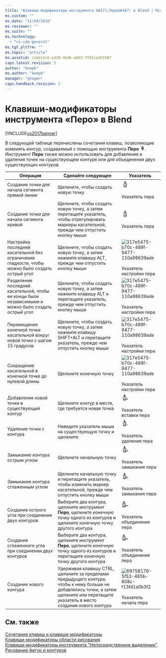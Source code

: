 ```yaml
---
title: "Клавиши-модификаторы инструмента &#171;Перо&#187; в Blend | Microsoft Docs"
ms.custom: ""
ms.date: "11/04/2016"
ms.reviewer: ""
ms.suite: ""
ms.technology: 
  - "vs-ide-general"
ms.tgt_pltfrm: ""
ms.topic: "article"
ms.assetid: c3ab14c6-a320-46db-a6b3-7fd1ca261587
caps.latest.revision: 5
author: "kempb"
ms.author: "kempb"
manager: "ghogen"
caps.handback.revision: 5
---
```

# Клавиши-модификаторы инструмента &#171;Перо&#187; в Blend
[!INCLUDE[vs2017banner](../code-quality/includes/vs2017banner.md)]

В следующей таблице перечислены сочетания клавиш, позволяющие изменять контур, создаваемый с помощью инструмента **Перо** ![](../designers/media/d514358f-185a-412f-a55d-36633b25dc8a.png "d514358f\-185a\-412f\-a55d\-36633b25dc8a").  Инструмент **Перо** также можно использовать для добавления и удаления точек на существующем контуре или для объединения двух существующих контуров.  
  
|Операция|Сделайте следующее|Указатель|  
|--------------|------------------------|---------------|  
|Создание точки для начала сегмента прямой линии|Щелкните, чтобы создать новую точку|![](../designers/media/0bfb1b71-80ac-4ad4-aed8-40e09f8b7ab8.png "0bfb1b71\-80ac\-4ad4\-aed8\-40e09f8b7ab8")<br /><br /> Указатель пера|  
|Создание точки для начала сегмента кривой|Щелкните, чтобы создать новую точку, а затем перетащите указатель, чтобы отрегулировать маркеры касательной, прежде чем отпустить кнопку мыши|![](../designers/media/0bfb1b71-80ac-4ad4-aed8-40e09f8b7ab8.png "0bfb1b71\-80ac\-4ad4\-aed8\-40e09f8b7ab8")<br /><br /> Указатель пера|  
|Настройка последней касательной без ограничения гладкости, чтобы можно было создать острый угол|Щелкните, чтобы создать новую точку, а затем нажмите клавишу ALT, прежде чем отпустить кнопку мыши|![](~/designers/media/317e5475-b70c-489f-9477-110a98639ade.png "317e5475\-b70c\-489f\-9477\-110a98639ade")<br /><br /> Указатель настройки пера|  
|Разделение последней касательной, чтобы ее концы были независимыми и можно было создать острый угол|Щелкните, чтобы создать новую точку, а затем нажмите клавишу ALT и перетащите указатель, прежде чем отпустить кнопку мыши|![](~/designers/media/317e5475-b70c-489f-9477-110a98639ade.png "317e5475\-b70c\-489f\-9477\-110a98639ade")<br /><br /> Указатель настройки пера|  
|Перемещение конечной точки касательной вокруг новой точки с шагом 15 градусов|Щелкните, чтобы создать новую точку, а затем нажмите клавишу SHIFT\+ALT и перетащите указатель, прежде чем отпустить кнопку мыши|![](~/designers/media/317e5475-b70c-489f-9477-110a98639ade.png "317e5475\-b70c\-489f\-9477\-110a98639ade")<br /><br /> Указатель настройки пера|  
|Сокращение касательной в конечной точке до нулевой длины|Щелкните конечную точку|![](~/designers/media/317e5475-b70c-489f-9477-110a98639ade.png "317e5475\-b70c\-489f\-9477\-110a98639ade")<br /><br /> Указатель настройки пера|  
|Добавление новой точки в существующий контур|Щелкните контур в месте, где требуется новая точка|![](../designers/media/b004ad5a-33a4-46ae-81c0-20be0d819332.png "b004ad5a\-33a4\-46ae\-81c0\-20be0d819332")<br /><br /> Указатель вставки пера|  
|Удаление точки с контура|Наведите указатель мыши на существующую точку и щелкните|![](../designers/media/08a64b78-f3df-4730-8169-c56b5631b071.png "08a64b78\-f3df\-4730\-8169\-c56b5631b071")<br /><br /> Указатель удаления пера|  
|Замыкание контура острым углом|Щелкните начальную точку|![](../designers/media/a12fd3b4-a553-4762-b01c-c35efa594362.png "a12fd3b4\-a553\-4762\-b01c\-c35efa594362")<br /><br /> Указатель замыкания пера|  
|Замыкание контура сглаженным углом|Щелкните начальную точку и перетащите указатель, чтобы изменить маркер касательной, прежде чем отпустить кнопку мыши|![](../designers/media/a12fd3b4-a553-4762-b01c-c35efa594362.png "a12fd3b4\-a553\-4762\-b01c\-c35efa594362")<br /><br /> Указатель замыкания пера|  
|Создание острого угла при соединении двух контуров|Выберите два контура, щелкните инструмент **Перо**, щелкните конечную точку одного из контуров и щелкните конечную точку другого контура|![](../designers/media/bd12dfa4-112e-4f37-9765-3479e6b69894.png "bd12dfa4\-112e\-4f37\-9765\-3479e6b69894")<br /><br /> Указатель объединения пера|  
|Создание сглаженного угла при соединении двух контуров|Выберите два контура, щелкните инструмент **Перо**, щелкните конечную точку одного из контуров и перетащите конечную точку другого контура|![](../designers/media/bd12dfa4-112e-4f37-9765-3479e6b69894.png "bd12dfa4\-112e\-4f37\-9765\-3479e6b69894")<br /><br /> Указатель объединения пера|  
|Создание нового контура|Удерживая клавишу CTRL, щелкните за пределами предыдущего контура, чтобы к нему больше не добавлялись точки, а затем щелкните или перетащите указатель в место создания нового контура|![](~/designers/media/69758176-5f53-465b-808c-f13fd1a0b3f2.png "69758176\-5f53\-465b\-808c\-f13fd1a0b3f2")<br /><br /> Указатель начала пера|  
  
## См. также  
 [Сочетания клавиш и клавиши\-модификаторы](../designers/keyboard-shortcuts-and-modifier-keys-in-blend.md)   
 [Клавиши\-модификаторы области рисования](../designers/artboard-modifier-keys-in-blend.md)   
 [Клавиши\-модификаторы инструмента "Непосредственное выделение"](../designers/direct-selection-tool-modifier-keys-in-blend.md)   
 [Рисование фигур и контуров](../designers/draw-shapes-and-paths.md)